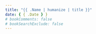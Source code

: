```yaml
---
title: "{{ .Name | humanize | title }}"
date: { { .Date } }
# bookComments: false
# bookSearchExclude: false
---
```

